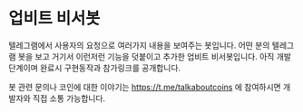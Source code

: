 # 업비트 비서봇
텔레그램에서 사용자의 요청으로 여러가지 내용을 보여주는 봇입니다.
어떤 분의 텔레그램 봇을 보고 거기서 이런저런 기능을 덧붙이고 추가한 업비트 비서봇입니다.
아직 개발단계이며 완료시 구현동작과 참가링크를 공개합니다.

봇 관련 문의나 코인에 대한 이야기는
https://t.me/talkaboutcoins 에 참여하시면 개발자와 직접 소통 가능합니다.
